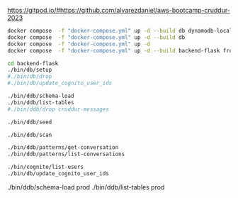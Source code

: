 https://gitpod.io/#https://github.com/alvarezdaniel/aws-bootcamp-cruddur-2023

```sh
docker compose  -f "docker-compose.yml" up -d --build db dynamodb-local
docker compose  -f "docker-compose.yml" up -d --build db
docker compose  -f "docker-compose.yml" up -d
docker compose  -f "docker-compose.yml" up -d --build backend-flask frontend-react-js db xray-daemon

cd backend-flask
./bin/db/setup
#./bin/db/drop
#./bin/db/update_cognito_user_ids

./bin/ddb/schema-load
./bin/ddb/list-tables
#./bin/ddb/drop cruddur-messages

./bin/ddb/seed

./bin/ddb/scan

./bin/ddb/patterns/get-conversation
./bin/ddb/patterns/list-conversations

./bin/cognito/list-users
./bin/db/update_cognito_user_ids
```

./bin/ddb/schema-load prod
./bin/ddb/list-tables prod
